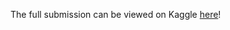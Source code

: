 The full submission can be viewed on Kaggle [here](https://www.kaggle.com/code/almona/david-almona-cincinnati-reds-hackathon)!
